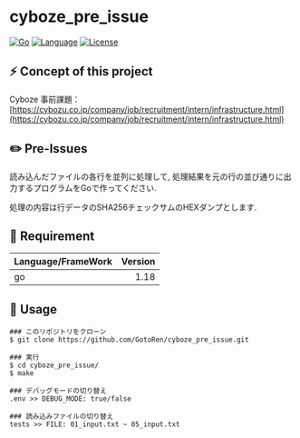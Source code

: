 # cyboze_pre_issue
[![Go](https://github.com/GotoRen/cyboze_pre_issue/actions/workflows/go.yml/badge.svg)](https://github.com/GotoRen/cyboze_pre_issue/actions/workflows/go.yml)
[![Language](https://img.shields.io/badge/Go-1.18.0-blue.svg)](https://github.com/Pluslab/cyphonic)
[![License](https://img.shields.io/badge/license-MIT-blue.svg)](https://opensource.org/licenses/MIT)

## ⚡️ Concept of this project
Cyboze 事前課題：[https://cybozu.co.jp/company/job/recruitment/intern/infrastructure.html](https://cybozu.co.jp/company/job/recruitment/intern/infrastructure.html)

## ✏️ Pre-Issues
読み込んだファイルの各行を並列に処理して, 処理結果を元の行の並び通りに出力するプログラムをGoで作ってください.

処理の内容は行データのSHA256チェックサムのHEXダンプとします.

## 📝 Requirement

| Language/FrameWork | Version |
| :------------------ | ---------: |
| go                  |       1.18 |

## 🚀 Usage
```
### このリポジトリをクローン
$ git clone https://github.com/GotoRen/cyboze_pre_issue.git

### 実行
$ cd cyboze_pre_issue/
$ make

### デバッグモードの切り替え
.env >> DEBUG_MODE: true/false

### 読み込みファイルの切り替え
tests >> FILE: 01_input.txt ~ 05_input.txt
```
